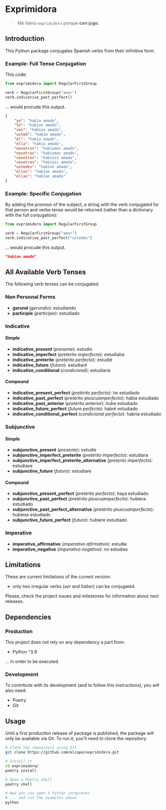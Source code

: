 # Exprimidora

> Me llamo `exprimidora` porque **con·jugo**.

## Introduction

This Python package conjugates Spanish verbs from their infinitive form.

### Example: Full Tense Conjugation

This code:

```python
from exprimidora import RegularFirstGroup

verb = RegularFirstGroup("amar")
verb.indicative_past_perfect()
```

... would procude this output.

```json
{
    "yo": "había amado",
    "tú": "habías amado",
    "vos": "habías amado",
    "usted": "había amado",
    "él": "había amado",
    "ella": "había amado",
    "nosotros": "habíamos amado",
    "nosotras": "habíamos amado",
    "vosotros": "habíais amado",
    "vosotras": "habíais amado",
    "ustedes": "habían amado",
    "ellos": "habían amado",
    "ellas": "habían amado"
}
```

### Example: Specific Conjugation

By adding the pronoun of the subject, a string with the verb conjugated for that person and verbe tense would be returned (rather than a dictionary with the full conjugation):

```python
from exprimidora import RegularFirstGroup

verb = RegularFirstGroup("amar")
verb.indicative_past_perfect("ustedes")
```

... would procude this output.

```json
"habían amado"
```

## All Available Verb Tenses

The following verb tenses can be conjugated:

### Non Personal Forms

- **gerund** (*gerundio*): estudiando
- **participle** (*participio*): estudiado

### Indicative

#### Simple

- **indicative_present** (*presente*): estudio
- **indicative_imperfect** (*pretérito imperfecto*): estudiaba
- **indicative_preterite** (*pretérito perfecto*): estudié
- **indicative_future** (*futuro*): estudiaré
- **indicative_conditional** (*condicional*): estudiaría

#### Compound

- **indicative_present_perfect** (*pretérito perfecto*): he estudiado
- **indicative_past_perfect** (*pretérito pluscuamperfecto*): había estudiado
- **indicative_past_anterior** (*pretérito anterior*): hube estudiado
- **indicative_future_perfect** (*futuro perfecto*): habré estudiado
- **indicative_conditional_perfect** (*condicional perfecto*): habría estudiado

### Subjunctive

#### Simple

- **subjunctive_present** (*presente*): estudie
- **subjunctive_imperfect_preterite** (*pretérito imperfecto*): estudiara
- **subjunctive_imperfect_preterite_alternative** (*pretérito imperfecto*): estudiase
- **subjunctive_future** (*futuro*): estudiare

#### Compound

- **subjunctive_present_perfect** (*pretérito perfecto*): haya estudiado
- **subjunctive_past_perfect** (*pretérito pluscuamperfecto*): hubiera estudiado
- **subjunctive_past_perfect_alternative** (*pretérito pluscuamperfecto*): hubiese estudiado
- **subjunctive_future_perfect** (*futuro*): hubiere estudiado

### Imperative

- **imperative_affirmative** (*imperativo afirmativo*): estudia
- **imperative_negative** (*imperativo negativo*): *no* estudies

## Limitations

These are current limitations of the current version:

- only two irregular verbs (*ser* and *haber*) can be conjugated.

Please, check the project issues and milestones for information about next releases.

## Dependencies

### Production

This project does not rely on any dependency a part from:

- Python ^3.9

... in order to be executed.

### Development

To contribute with its development (and to follow this instructions), you will also need:

- Poetry
- Git

## Usage

Until a first production release of package is published, the package will only be available via Git. To run it, you'll need to clone the repository:

```bash
# Clone the repository using Git
git clone https://github.com/elcapo/exprimidora.git

# Install it
cd exprimidora/
poetry install

# Open a Poetry shell
poetry shell

# Now you can open a Python intepreter
# ... and run the examples above
python
```
